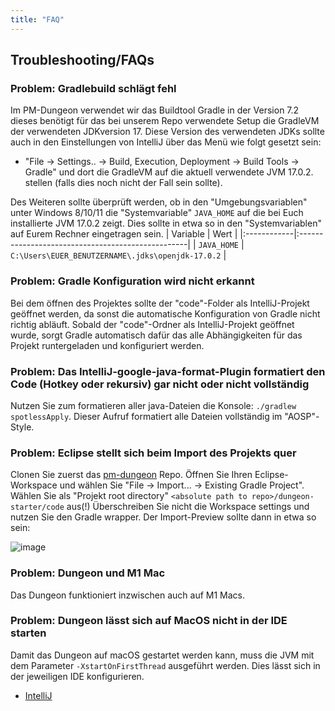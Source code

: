 ```yaml
---
title: "FAQ"
---
```


## Troubleshooting/FAQs

### Problem: Gradlebuild schlägt fehl

Im PM-Dungeon verwendet wir das Buildtool Gradle in der Version 7.2 dieses benötigt für das bei unserem Repo verwendete Setup die GradleVM der verwendeten JDKversion 17. Diese Version des verwendeten JDKs sollte
auch in den Einstellungen von IntelliJ über das Menü wie folgt gesetzt sein:

* "File -> Settings.. -> Build, Execution, Deployment -> Build Tools -> Gradle" und dort die GradleVM auf die aktuell verwendete JVM 17.0.2. stellen (falls dies noch nicht der Fall sein sollte).

Des Weiteren sollte überprüft werden, ob in den "Umgebungsvariablen" unter Windows 8/10/11 die "Systemvariable" `JAVA_HOME` auf die bei Euch installierte JVM 17.0.2 zeigt. Dies sollte in etwa so in den "Systemvariablen" auf Eurem Rechner eingetragen sein.
| Variable    | Wert                                              |
|:------------|:--------------------------------------------------|
| `JAVA_HOME` | `C:\Users\EUER_BENUTZERNAME\.jdks\openjdk-17.0.2` |

### Problem: Gradle Konfiguration wird nicht erkannt

Bei dem öffnen des Projektes sollte der "code"-Folder als IntelliJ-Projekt geöffnet werden, da sonst die automatische
Konfiguration von Gradle nicht richtig abläuft. Sobald der "code"-Ordner als IntelliJ-Projekt geöffnet wurde, sorgt
Gradle automatisch dafür das alle Abhängigkeiten für das Projekt runtergeladen und konfiguriert werden.

### Problem: Das IntelliJ-google-java-format-Plugin formatiert den Code (Hotkey oder rekursiv) gar nicht oder nicht vollständig

Nutzen Sie zum formatieren aller java-Dateien die Konsole: `./gradlew spotlessApply`. Dieser Aufruf formatiert alle Dateien vollständig im "AOSP"-Style.

### Problem: Eclipse stellt sich beim Import des Projekts quer

Clonen Sie zuerst das [pm-dungeon](https://github.com/Dungeon-CampusMinden/pm-dungeon) Repo. Öffnen Sie Ihren Eclipse-Workspace und wählen Sie "File -> Import... -> Existing Gradle Project". Wählen Sie als "Projekt root directory" `<absolute path to repo>/dungeon-starter/code` aus(!) Überschreiben Sie nicht die Workspace settings und nutzen Sie den Gradle wrapper. Der Import-Preview sollte dann in etwa so sein:

![image](https://user-images.githubusercontent.com/85501570/162235250-a4c92ec3-e1b6-4eac-80e6-5c9cbf367ca1.png)

### Problem: Dungeon und M1 Mac

Das Dungeon funktioniert inzwischen auch auf M1 Macs.

### Problem: Dungeon lässt sich auf MacOS nicht in der IDE starten

Damit das Dungeon auf macOS gestartet werden kann, muss die JVM mit dem Parameter `-XstartOnFirstThread` ausgeführt werden.
Dies lässt sich in der jeweiligen IDE konfigurieren.
- [IntelliJ](https://www.jetbrains.com/help/idea/run-debug-configuration-java-application.html)


